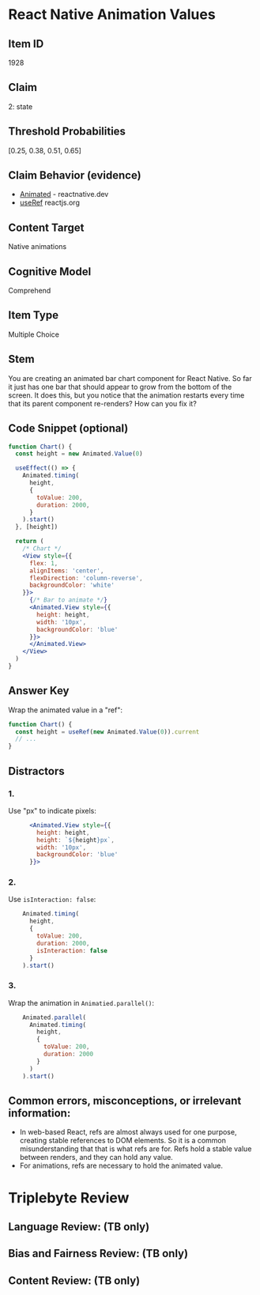 # React Native Animation Values


## Item ID
1928

## Claim
2: state

## Threshold Probabilities
[0.25, 0.38, 0.51, 0.65]


## Claim Behavior (evidence)
- [Animated](https://reactnative.dev/docs/animated) - reactnative.dev
- [useRef](https://reactjs.org/docs/hooks-reference.html#useref) reactjs.org


## Content Target
Native animations


## Cognitive Model
Comprehend


## Item Type
Multiple Choice


## Stem
You are creating an animated bar chart component for React Native.  So far it just has one bar that should appear to grow from the bottom of the screen.  It does this, but you notice that the animation restarts every time that its parent component re-renders?  How can you fix it?


## Code Snippet (optional)
```jsx
function Chart() {
  const height = new Animated.Value(0)

  useEffect(() => {
    Animated.timing(
      height,
      {
        toValue: 200,
        duration: 2000,
      }
    ).start()
  }, [height])

  return (
    /* Chart */
    <View style={{
      flex: 1,
      alignItems: 'center',
      flexDirection: 'column-reverse',
      backgroundColor: 'white'
    }}>
      {/* Bar to animate */}
      <Animated.View style={{
        height: height,
        width: '10px',
        backgroundColor: 'blue'
      }}>
      </Animated.View>
    </View>
  )
}
```


## Answer Key
Wrap the animated value in a "ref":

```jsx
function Chart() {
  const height = useRef(new Animated.Value(0)).current
  // ...
}
```

## Distractors
### 1.
Use "px" to indicate pixels:

```jsx
      <Animated.View style={{
        height: height,
        height: `${height}px`,
        width: '10px',
        backgroundColor: 'blue'
      }}>
```

### 2.
Use `isInteraction: false`:

```jsx
    Animated.timing(
      height,
      {
        toValue: 200,
        duration: 2000,
        isInteraction: false
      }
    ).start()
```


### 3.
Wrap the animation in `Animatied.parallel()`:

```jsx
    Animated.parallel(
      Animated.timing(
        height,
        {
          toValue: 200,
          duration: 2000
        }
      )
    ).start()
```


## Common errors, misconceptions, or irrelevant information:
* In web-based React, refs are almost always used for one purpose, creating stable references to DOM elements.  So it is a common misunderstanding that that is what refs are for.  Refs hold a stable value between renders, and they can hold any value.
* For animations, refs are necessary to hold the animated value.


# Triplebyte Review


## Language Review: (TB only)


## Bias and Fairness Review: (TB only)


## Content Review: (TB only)

